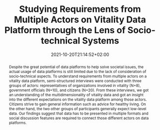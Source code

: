 ---
slug: studying-requirements-from-multiple-actors-on-vitality-data-platform-through-the-lens-of-socio-technical-systems
title: "Studying Requirements from Multiple Actors on Vitality Data Platform through the Lens of Socio-technical Systems"
layout: publi
searchFilter: Publication
searchWeight: 8
publitype: article
subsection: paper
institution:
    heig: 1
    logo: TUe
    short: 'TU/e'
    name: "Eindhoven University of Technology"
    web: "https://www.tue.nl/en/"
    colo: "#c72125"
chaire: false
date: 2021-10-20T21:14:52+02:00
citation:
    authors:
        1: ["Wada", "Kenji", "K."]
        2: ["van Renswouw", "Loes", "L."]
        4: ["Wallner", "Günter.", "G."]
        3: ["Levy", "Pierre", "P."]
        5: ["Vos", "Steven", "S.B."]
    year: 2021
    title: "Studying Requirements from Multiple Actors on Vitality Data Platform through the Lens of Socio-technical Systems"
    journal: "International Journal of Affective Engineering"
    number: 20
    volume: 4
    firstpage: "297"
    lastpage: "306"
    doi: "10.5057/ijae.IJAE-D-20-00041"
reference: "Wada K.,van Renswouw L., Wallner G., Lévy P., & Vos S. (2021). Studying Requirements from Multiple Actors on Vitality Data Platform through the Lens of Socio-technical Systems. International Journal of Affective Engineering. 20(4), 297-306."
abstract: "Despite the great potential of data platforms to help solve societal issues, the actual usage of data platforms is still limited due to the lack of consideration of socio-technical aspects. To understand requirements from multiple actors on a vitality data platform, semi-structured interviews were conducted with three groups of actors: representatives of organizations involved in vitality (N=8), government officials (N=10), and citizens (N=20). From these interviews, we got an understanding of the multidimensionality of vitality data and got an insight into the different expectations on the vitality data platform among those actors. Citizens strive to gain general information such as advice for healthy living. On the other hand, the two other groups of participants generally expect low-level data. Our findings suggest that data has to be presented in multiple formats and social discussion features are required to connect those different actors on data platforms."
link:
    1: ["paper", "paper", "https://www.jstage.jst.go.jp/article/ijae/20/4/20_IJAE-D-20-00041/_pdf/-char/en"]
    3: ["journal", "journal", "https://www.jstage.jst.go.jp/article/ijae/20/4/20_IJAE-D-20-00041/_article/-char/en"]
---